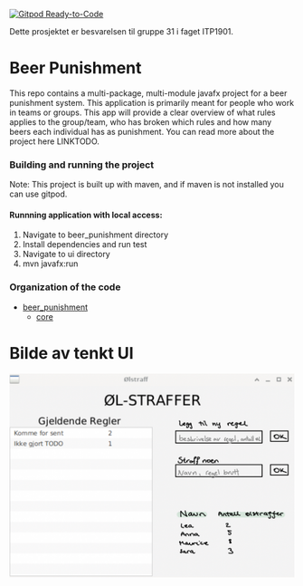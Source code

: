 
[![Gitpod Ready-to-Code](https://img.shields.io/badge/Gitpod-Ready--to--Code-blue?logo=gitpod)](https://gitpod.stud.ntnu.no/#https://gitlab.stud.idi.ntnu.no/it1901/groups-2022/gr2231/gr2231)


Dette prosjektet er besvarelsen til gruppe 31 i faget ITP1901.

# Beer Punishment
This repo contains a multi-package, multi-module javafx project for a beer punishment system. This application is primarily meant for people who work in teams or groups.
This app will provide a clear overview of what rules applies to the group/team, who has broken which rules and how many beers each individual has as punishment.
You can read more about the project here LINKTODO.

### Building and running the project
Note:
This project is built up with maven, and if maven is not installed you can use gitpod.

#### Runnning application with local access:
1. Navigate to beer_punishment directory
2. Install dependencies and run test
3. Navigate to ui directory
4. mvn javafx:run



### Organization of the code
* [beer_punishment](README.md)
    * [core](/beer_punishment/core)

# Bilde av tenkt UI
![alt text](./beer_punishment/UI.jpg)